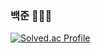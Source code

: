 ### 백준 🏄🏻‍♀️  
[![Solved.ac Profile](http://mazassumnida.wtf/api/generate_badge?boj=kd123)](https://solved.ac/kd123)
